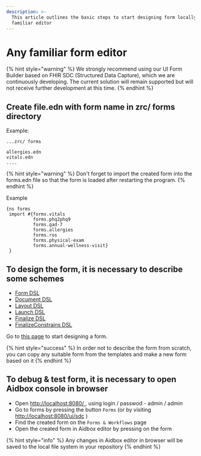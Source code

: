 ```yaml
---
description: >-
  This article outlines the basic steps to start designing form locally in any
  familiar editor
---
```


# Any familiar form editor

{% hint style="warning" %}
We strongly recommend using our UI Form Builder based on FHIR SDC (Structured Data Capture), which we are continuously developing. The current solution will remain supported but will not receive further development at this time.
{% endhint %}

## Create file.edn with form name in zrc/ forms directory

Example:

```
...zrc/ forms

allergies.edn
vitals.edn
....
```



{% hint style="warning" %}
Don't forget to import the created form into the forms.edn file so that the form is loaded after restarting the program.
{% endhint %}

Example

```
{ns forms
 import #{forms.vitals
          forms.phq2phq9
          forms.gad-7
          forms.allergies
          forms.ros
          forms.physical-exam
          forms.annual-wellness-visit}
 }
```

## To design the form, it is necessary to describe some schemes

* [Form DSL ](../../reference/aidbox-forms/form-dsl.md)
* [Document DSL](../../reference/aidbox-forms/document-dsl.md)
* [Layout DSL](../../reference/aidbox-forms/layout-dsl.md)
* [Launch DSL](../../reference/aidbox-forms/launch-dsl.md)
* [Finalize DSL](../../reference/aidbox-forms/finalize-dsl.md)
* [FinalizeConstrains DSL](../../reference/aidbox-forms/finalizeconstraints-dsl.md)

Go to [this page](aidbox-code-editor/how-to-create-a-form.md) to start designing a form.

{% hint style="success" %}
In order not to describe the form from scratch, you can copy any suitable form from the templates and make a new form based on it
{% endhint %}

## To debug & test form, it is necessary to open Aidbox console in browser&#x20;

* Open  [http://localhost:8080/ ](http://localhost:8080/), using login / passwod  - admin / admin
* Go to forms by pressing the button `Forms` (or by visiting [http://localhost:8080/ui/sdc](http://localhost:8080/ui/sdc) )
* Find the created form on the `Forms & Workflows` page
* Open the created form in Aidbox editor by pressing on the form

{% hint style="info" %}
Any changes in Aidbox editor in browser will be saved to the local file system in your repository
{% endhint %}
